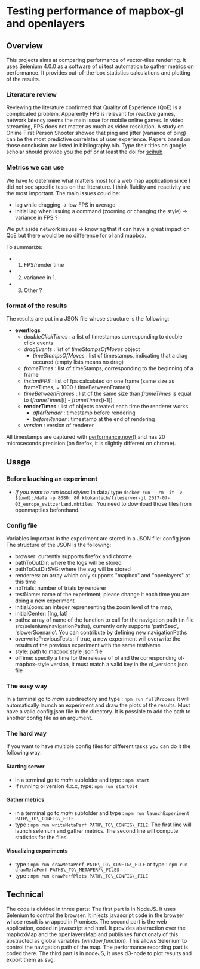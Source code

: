 # Testing performance of mapbox-gl and openlayers

## Overview

This projects aims at comparing performance of vector-tiles rendering.
It uses Selenium 4.0.0 as a software of ui test automation to gather metrics on performance.
It provides out-of-the-box statistics calculations and plotting of the results.

### Literature review
Reviewing the literature confirmed that Quality of Experience (QoE) is a complicated problem.
Apparently FPS is relevant for reactive games, network latency seems the main issue for mobile online games.
In video streaming, FPS does not matter as much as video resolution.
A study on Online First Person Shooter showed that ping and jitter (variance of ping) can be the most predictive correlates of user experience.
Papers based on those conclusion are listed in bibliography.bib.
Type their titles on google scholar should provide you the pdf or at least the doi for [scihub](http://www.sci-hub.tw)

### Metrics we can use
We have to determine what matters most for a web map application since I did not see specific tests on the litterature.
I think fluidity and reactivity are the most important. The main issues could be:
- lag while dragging -> low FPS in average
- initial lag when issuing a command (zooming or changing the style) -> variance in FPS ? 

We put aside network issues -> knowing that it can have a great impact on QoE but there would be no difference for ol and mapbox.

To summarize:
- 1. FPS/render time
- 2. variance in 1.
- 3. Other ?

### format of the results

The results are put in a JSON file whose structure is the following:
* **eventlogs**
  * *doubleClickTimes* : a list of timestamps corresponding to double click events
  * *dragEvents* : list of *timeStampsOfMoves* object
    * *timeStampsOfMoves* : list of timestamps, indicating that a drag occured (empty lists means no drag)
  * *frameTimes* : list of timeStamps, corresponding to the beginning of a frame
  * *instantFPS* : list of fps calculated on one frame (same size as frameTimes, = 1000 / timeBetweenFrames)
  * *timeBetweenFrames* : list of the same size than *frameTimes* is equal to (*frameTimes*[i] - *frameTimes*[i-1])
  * **renderTimes** : list of objects created each time the renderer works
    * *afterRender* : timestamp before rendering
    * *beforeRender* : timestamp at the end of rendering
  * *version* : version of renderer

All timestamps are captured with [performance.now()](https://developer.mozilla.org/en-US/docs/Web/API/Performance/now) and has 20 microseconds precision (on firefox, it is slightly different on chrome).

## Usage

### Before lauching an experiment

* _If you want to run local styles_: In data/ type ```docker run --rm -it -v $(pwd):/data -p 8080: 80 klokantech/tileserver-gl 2017-07-03_europe_switzerland.mbtiles ```
You need to download those tiles from openmaptiles beforehand.

### Config file

Variables important in the experiment are stored in a JSON file: config.json
The structure of the JSON is the following:
* browser: currently supports firefox and chrome
* pathToOutDir: where the logs will be stored
* pathToOutDirSVG: where the svg will be stored
* renderers: an array which only supports "mapbox" and "openlayers" at this time
* nbTrials: number of trials by renderer
* testName: name of the experiment, please change it each time you are doing a new experiment
* initialZoom: an integer reprensenting the zoom level of the map,
* initialCenter: [lng, lat]
* paths: array of name of the function to call for the navigation path (in file src/selenium/navigationPaths), currently only supports 'path5sec', 'slowerScenario'. You can contribute by defining new navigationPaths
* overwritePreviousTests: if true, a new experiment will overwrite the results of the previous experiment with the same testName
* style: path to mapbox style json file
* olTime: specify a time for the release of ol and the corresponding ol-mapbox-style version, it must match a valid key in the ol_versions.json file
### The easy way

In a terminal go to _main_ subdirectory and type : ```npm run fullProcess```
It will automatically launch an experiment and draw the plots of the results. Must have a valid config.json file in the directory. It is possible to add the path to another config file as an argument.

### The hard way

If you want to have multiple config files for different tasks you can do it the following way:

#### Starting server

* in a terminal go to _main_ subfolder and type : ```npm start```
* If running ol version 4.x.x, type: ```npm run startOl4```
#### Gather metrics

* in a terminal go to _main_ subfolder and type : ```npm run launchExperiment PATH\_TO\_CONFIG\_FILE```
* type : ```npm run writeMetaPerf PATH\_TO\_CONFIG\_FILE```:
The first line will launch selenium and gather metrics. The second line will compute statistics for the files.

#### Visualizing experiments

* type : ```npm run drawMetaPerf PATH\_TO\_CONFIG\_FILE``` or 
  type : ```npm run drawMetaPerf PATHS\_TO\_METAPERF\_FILES```
* type : ```npm run drawPerfPlots PATH\_TO\_CONFIG\_FILE```

## Technical

The code is divided in three parts:
The first part is in NodeJS. It uses Selenium to control the browser. It injects javascript code in the browser whose result is wrapped in Promises.
The second part is the web application, coded in javascript and html. It provides abstraction over the mapboxMap and the openlayersMap and publishes functionaly of this abstracted as global variables (window.*function*). This allows Selenium to control the navigation path of the map. The performance recording part is coded there.
The third part is in nodeJS, it uses d3-node to plot results and export them as svg.

